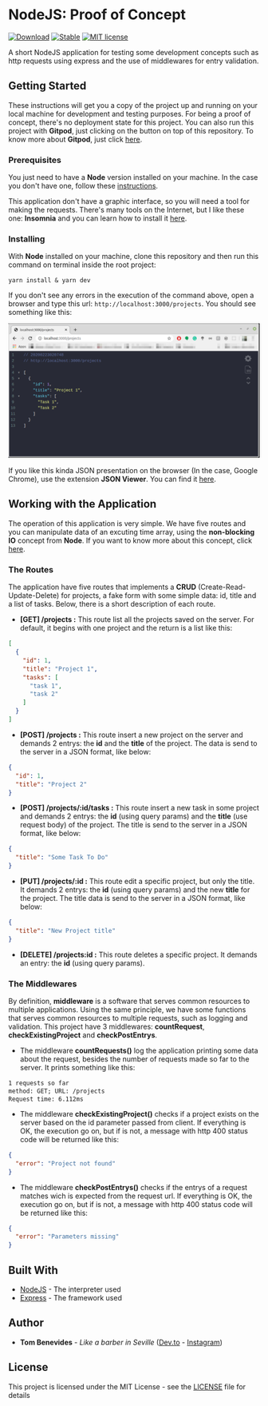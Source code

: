 # NodeJS: Proof of Concept

[![Download](https://poser.pugx.org/ali-irawan/xtra/d/total.svg)](https://poser.pugx.org/ali-irawan/xtra/d/total.svg)
[![Stable](https://poser.pugx.org/ali-irawan/xtra/v/stable.svg)](https://poser.pugx.org/ali-irawan/xtra/v/stable.svg)
[![MIT license](https://img.shields.io/badge/License-MIT-blue.svg)](https://lbesson.mit-license.org/)

A short NodeJS application for testing some development concepts such as http requests using express and the use of middlewares for entry validation.

## Getting Started

These instructions will get you a copy of the project up and running on your local machine for development and testing purposes. For being a proof of concept, there's no deployment state for this project. You can also run this project with **Gitpod**, just clicking on the button on top of this repository. To know more about **Gitpod**, just click [here](https://www.gitpod.io/).

### Prerequisites

You just need to have a **Node** version installed on your machine. In the case you don't have one, follow these [instructions](https://nodejs.org/en/download/package-manager/).

This application don't have a graphic interface, so you will need a tool for making the requests. There's many tools on the Internet, but I like these one: **Insomnia** and you can learn how to install it [here](https://insomnia.rest/download/). 

### Installing

With **Node** installed on your machine, clone this repository and then run this command on terminal inside the root project:

```shell
yarn install & yarn dev
```

If you don't see any errors in the execution of the command above, open a browser and type this url: `http://localhost:3000/projects`. You should see something like this:

![](.github/projects-browser.png)

If you like this kinda JSON presentation on the browser (In the case, Google Chrome), use the extension **JSON Viewer**. You can find it [here](https://chrome.google.com/webstore/detail/json-viewer/gbmdgpbipfallnflgajpaliibnhdgobh?hl=pt-BR). 

## Working with the Application

The operation of this application is very simple. We have five routes and you can manipulate data of an excuting time array, using the **non-blocking IO** concept from **Node**. If you want to know more about this concept, click [here](https://nodejs.org/en/docs/guides/blocking-vs-non-blocking/).

### The Routes

The application have five routes that implements a **CRUD** (Create-Read-Update-Delete) for projects, a fake form with some simple data: id, title and a list of tasks. Below, there is a short description of each route.


- **[GET] /projects :** This route list all the projects saved on the server. For default, it begins with one project and the return is a list like this:

```json
[
  {
    "id": 1,
    "title": "Project 1",
    "tasks": [
      "task 1",
      "task 2"
    ]
  }
]
```

- **[POST] /projects :** This route insert a new project on the server and demands 2 entrys: the **id** and the **title** of the project. The data is send to the server in a JSON format, like below:

```json
{
  "id": 1,
  "title": "Project 2"
}
```

- **[POST] /projects/:id/tasks :** This route insert a new task in some project and demands 2 entrys: the **id** (using query params) and the **title** (use request body) of the project. The title is send to the server in a JSON format, like below:

```json
{
  "title": "Some Task To Do"
}
```

- **[PUT] /projects/:id :** This route edit a specific project, but only the title. It demands 2 entrys: the **id** (using query params) and the new **title** for the project. The title data is send to the server in a JSON format, like below:

```json
{
  "title": "New Project title"
}
```

- **[DELETE] /projects:id :** This route deletes a specific project. It demands an entry: the **id** (using query params).

### The Middlewares

By definition, **middleware** is a software that serves common resources to multiple applications. Using the same principle, we have some functions that serves common resources to multiple requests, such as logging and validation. This project have 3 middlewares: **countRequest**, **checkExistingProject** and **checkPostEntrys**.

- The middleware **countRequests()** log the application printing some data about the request, besides the number of requests made so far to the server. It prints something like this:

```shell
1 requests so far
method: GET; URL: /projects
Request time: 6.112ms
```

- The middleware **checkExistingProject()** checks if a project exists on the server based on the id parameter passed from client. If everything is OK, the execution go on, but if is not, a message with http 400 status code will be returned like this:

```json
{
  "error": "Project not found"
}
```

- The middleware **checkPostEntrys()** checks if the entrys of a request matches wich is expected from the request url. If everything is OK, the execution go on, but if is not, a message with http 400 status code will be returned like this:

```json
{
  "error": "Parameters missing"
}
```

## Built With

* [NodeJS](https://nodejs.org/en/about/) - The interpreter used
* [Express](http://expressjs.com/) - The framework used

## Author

* **Tom Benevides** - *Like a barber in Seville* ([Dev.to](https://dev.to/tombenevides) - [Instagram](https://instagram.com/tombenevides3))

## License

This project is licensed under the MIT License - see the [LICENSE](LICENSE.md) file for details
